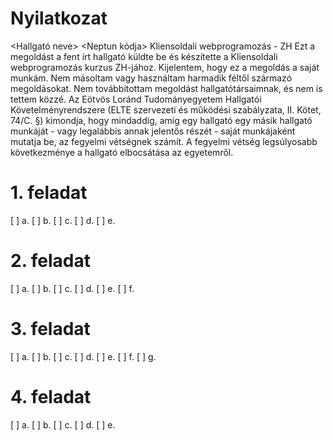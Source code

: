 # Nyilatkozat

<Hallgató neve>
<Neptun kódja>
Kliensoldali webprogramozás - ZH
Ezt a megoldást a fent írt hallgató küldte be és készítette
a Kliensoldali webprogramozás kurzus ZH-jához.
Kijelentem, hogy ez a megoldás a saját munkám. Nem másoltam vagy
használtam harmadik féltől származó megoldásokat. Nem továbbítottam
megoldást hallgatótársaimnak, és nem is tettem közzé. Az Eötvös Loránd
Tudományegyetem Hallgatói Követelményrendszere (ELTE szervezeti és
működési szabályzata, II. Kötet, 74/C. §) kimondja, hogy mindaddig,
amíg egy hallgató egy másik hallgató munkáját - vagy legalábbis annak
jelentős részét - saját munkájaként mutatja be, az fegyelmi vétségnek számít.
A fegyelmi vétség legsúlyosabb következménye a hallgató elbocsátása az egyetemről.

# 1. feladat

[ ] a.
[ ] b.
[ ] c.
[ ] d.
[ ] e.

# 2. feladat

[ ] a.
[ ] b.
[ ] c.
[ ] d.
[ ] e.
[ ] f.

# 3. feladat

[ ] a.
[ ] b.
[ ] c.
[ ] d.
[ ] e.
[ ] f.
[ ] g.

# 4. feladat

[ ] a.
[ ] b.
[ ] c.
[ ] d.
[ ] e.
